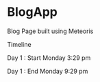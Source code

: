 # BlogApp
Blog Page built using Meteoris 

Timeline 

Day 1 : Start Monday 3:29 pm

Day 1 : End Monday 9:29 pm